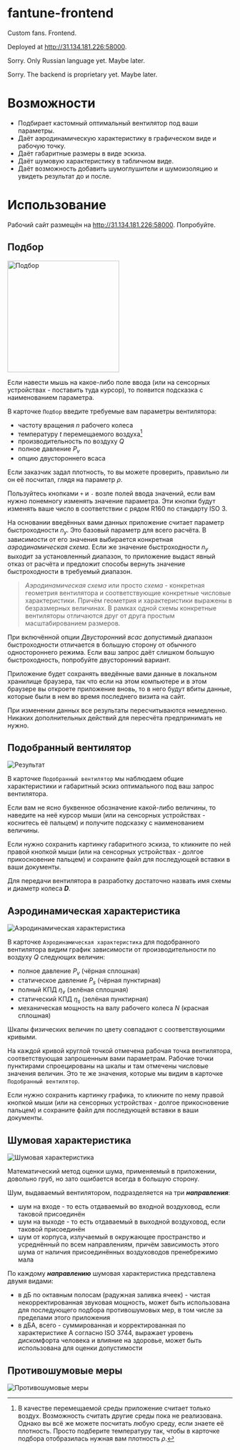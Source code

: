 # fantune-frontend
Custom fans. Frontend.

Deployed at http://31.134.181.226:58000.

Sorry. Only Russian language yet. Maybe later.

Sorry. The backend is proprietary yet. Maybe later.

# Возможности
* Подбирает кастомный оптимальный вентилятор под ваши параметры.
* Даёт аэродинамическую характеристику в графическом виде и рабочую точку.
* Даёт габаритные размеры в виде эскиза.
* Даёт шумовую характеристику в табличном виде.
* Даёт возможность добавить шумоглушители и шумоизоляцию и увидеть результат до и после.

# Использование

Рабочий сайт размещён на http://31.134.181.226:58000. Попробуйте.

## Подбор
<img src="./docs/img/selectionCard.png" alt="Подбор" height="250"/>

Если навести мышь на какое-либо поле ввода (или на сенсорных устройствах - поставить туда курсор), то появится подсказка с наименованием параметра.

В карточке ```Подбор``` введите требуемые вам параметры вентилятора:
* частоту вращения *n* рабочего колеса
* температуру *t* перемещаемого воздуха[^AirOnly]
* производительность по воздуху *Q*
* полное давление *P<sub>v</sub>*
* опцию двустороннего всаса

[^AirOnly]: В качестве перемещаемой среды приложение считает только воздух. Возможность считать другие среды пока не реализована. Однако вы всё же можете посчитать любую среду, если знаете её плотность. Просто подберите температуру так, чтобы в карточке подбора отобразилась нужная вам плотность *ρ*.

Если заказчик задал плотность, то вы можете проверить, правильно ли он её посчитал, глядя на параметр *ρ*.

Пользуйтесь кнопками ```+``` и ```-``` возле полей ввода значений, если вам нужно понемногу изменять значение параметра. Эти кнопки будут изменять ваше число в соответствии с рядом R160 по стандарту ISO 3.

На основании введённых вами данных приложение считает параметр быстроходности *n<sub>y</sub>*. Это базовый параметр для всего расчёта. В зависимости от его значения выбирается конкретная *аэродинамическая схема*. Если же значение быстроходности *n<sub>y</sub>* выходит за установленный диапазон, то приложение выдаст явный отказ от расчёта и предложит способы вернуть значение быстроходности в требуемый диапазон.

> *Аэродинамическая схема* или просто *схема* - конкретная геометрия вентилятора и соответствующие конкретные числовые характеристики. Причём геометрия и характеристики выражены в безразмерных величинах. В рамках одной схемы конкретные вентиляторы отличаются друг от друга простым масштабированием размеров.

При включённой опции *Двусторонний всас* допустимый диапазон быстроходности отличается в большую сторону от обычного одностороннего режима. Если ваш запрос даёт слишком большую быстроходность, попробуйте двусторонний вариант.

Приложение будет сохранять введённые вами данные в локальном хранилище браузера, так что если на этом компьютере и в этом браузере вы откроете приложение вновь, то в него будут вбиты данные, которые были в нем во время последнего визита на сайт.

При изменении данных все результаты пересчитываются немедленно. Никаких дополнительных действий для пересчёта предпринимать не нужно.

## Подобранный вентилятор

![Результат](./docs/img/resultCard.svg)

В карточке ```Подобранный вентилятор``` мы наблюдаем общие характеристики и габаритный эскиз оптимального под ваш запрос вентилятора.

Если вам не ясно буквенное обозначение какой-либо величины, то наведите на неё курсор мыши (или на сенсорных устройствах - коснитесь её пальцем) и получите подсказку с наименованием величины.

Если нужно сохранить картинку габаритного эскиза, то кликните по ней правой кнопкой мыши (или на сенсорных устройствах - долгое прикосновение пальцем) и сохраните файл для последующей вставки в ваши документы.

Для передачи вентилятора в разработку достаточно назвать имя схемы и диаметр колеса ***D***.

## Аэродинамическая характеристика

![Аэродинамическая характеристика](./docs/img/graphCard.svg)

В карточке ```Аэродинамическая характеристика``` для подобранного вентилятора видим график зависимости от производительности по воздуху *Q* следующих величин:
* полное давление *P<sub>v</sub>* (чёрная сплошная)
* статическое давление *P<sub>s</sub>* (чёрная пунктирная)
* полный КПД *η<sub>v</sub>* (зелёная сплошная)
* статический КПД *η<sub>s</sub>* (зелёная пунктирная)
* механическая мощность на валу рабочего колеса *N* (красная сплошная)

Шкалы физических величин по цвету совпадают с соответствующими кривыми.

На каждой кривой круглой точкой отмечена рабочая точка вентилятора, соответствующая запрошенным вами параметрам. Рабочие точки пунктирами спроецированы на шкалы и там отмечены числовые значения величин. Это те же значения, которые мы видим в карточке ```Подобранный вентилятор```.

Если нужно сохранить картинку графика, то кликните по нему правой кнопкой мыши (или на сенсорных устройствах - долгое прикосновение пальцем) и сохраните файл для последующей вставки в ваши документы.

## Шумовая характеристика

![Шумовая характеристика](./docs/img/noiseCard.svg)

Математический метод оценки шума, применяемый в приложении, довольно груб, но зато ошибается всегда в большую сторону.

Шум, выдаваемый вентилятором, подразделяется на три ***направления***:
* шум на входе - то есть отдаваемый во входной воздуховод, если таковой присоединён
* шум на выходе - то есть отдаваемый в выходной воздуховод, если таковой присоединён
* шум от корпуса, излучаемый в окружающее пространство и усреднённый по всем направлениям, причём зависимость этого шума от наличия присоединённых воздуховодов пренебрежимо мала

По каждому ***направлению*** шумовая характеристика представлена двумя видами:
* в дБ по октавным полосам (радужная заливка ячеек) - чистая некорректированная звуковая мощность, может быть использована для последующего подбора противошумовых мер, в том числе за пределами этого приложения
* в дБА, всего - суммированная и корректированная по характеристике А согласно ISO 3744, выражает уровень дискомфорта человека и влияние на здоровье, может быть использована для оценки допустимости 

## Противошумовые меры

![Противошумовые меры](./docs/img/mufflersCard.svg)
